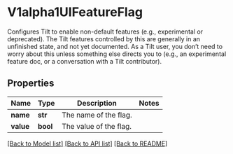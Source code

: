 # V1alpha1UIFeatureFlag

Configures Tilt to enable non-default features (e.g., experimental or deprecated).  The Tilt features controlled by this are generally in an unfinished state, and not yet documented.  As a Tilt user, you don’t need to worry about this unless something else directs you to (e.g., an experimental feature doc, or a conversation with a Tilt contributor).
## Properties
Name | Type | Description | Notes
------------ | ------------- | ------------- | -------------
**name** | **str** | The name of the flag. | 
**value** | **bool** | The value of the flag. | 

[[Back to Model list]](../README.md#documentation-for-models) [[Back to API list]](../README.md#documentation-for-api-endpoints) [[Back to README]](../README.md)


